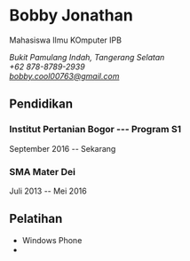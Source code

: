 # Bobby Jonathan
Mahasiswa Ilmu KOmputer IPB

*Bukit Pamulang Indah, Tangerang Selatan*\
*+62 878-8789-2939*\
*<bobby.cool00763@gmail.com>*

## Pendidikan

### Institut Pertanian Bogor --- Program S1

September 2016 -- Sekarang

### SMA Mater Dei

Juli 2013 -- Mei 2016

## Pelatihan

- Windows Phone
- 
